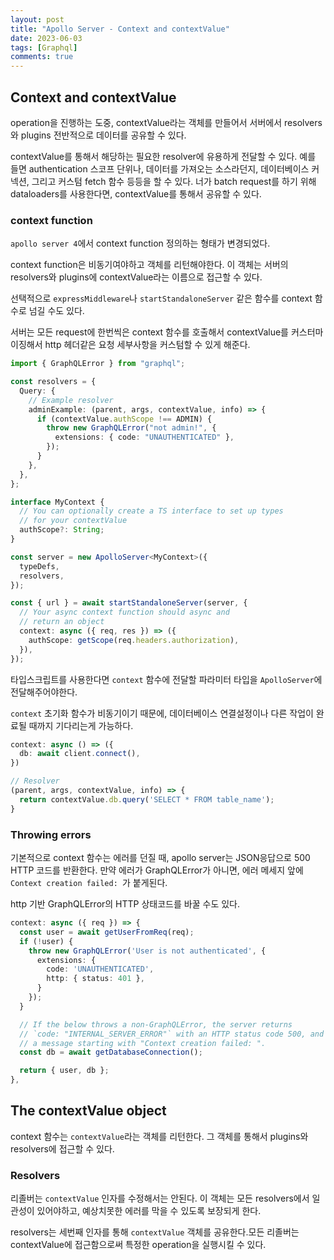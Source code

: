 ```yaml
---
layout: post
title: "Apollo Server - Context and contextValue"
date: 2023-06-03
tags: [Graphql]
comments: true
---
```


## Context and contextValue

operation을 진행하는 도중, contextValue라는 객체를 만들어서 서버에서 resolvers와 plugins 전반적으로 데이터를 공유할 수 있다.

contextValue를 통해서 해당하는 필요한 resolver에 유용하게 전달할 수 있다. 예를 들면 authentication 스코프 단위나, 데이터를 가져오는 소스라던지, 데이터베이스 커넥션, 그리고 커스텀 fetch 함수 등등을 할 수 있다. 너가 batch request를 하기 위해 dataloaders를 사용한다면, contextValue를 통해서 공유할 수 있다.

### context function

`apollo server 4`에서 context function 정의하는 형태가 변경되었다.

context function은 비동기여야하고 객체를 리턴해야한다. 이 객체는 서버의 resolvers와 plugins에 contextValue라는 이름으로 접근할 수 있다.

선택적으로 `expressMiddleware`나 `startStandaloneServer` 같은 함수를 context 함수로 넘길 수도 있다.

서버는 모든 request에 한번씩은 context 함수를 호출해서 contextValue를 커스터마이징해서 http 헤더같은 요청 세부사항을 커스텀할 수 있게 해준다.

```typescript
import { GraphQLError } from "graphql";

const resolvers = {
  Query: {
    // Example resolver
    adminExample: (parent, args, contextValue, info) => {
      if (contextValue.authScope !== ADMIN) {
        throw new GraphQLError("not admin!", {
          extensions: { code: "UNAUTHENTICATED" },
        });
      }
    },
  },
};

interface MyContext {
  // You can optionally create a TS interface to set up types
  // for your contextValue
  authScope?: String;
}

const server = new ApolloServer<MyContext>({
  typeDefs,
  resolvers,
});

const { url } = await startStandaloneServer(server, {
  // Your async context function should async and
  // return an object
  context: async ({ req, res }) => ({
    authScope: getScope(req.headers.authorization),
  }),
});
```

타입스크립트를 사용한다면 `context` 함수에 전달할 파라미터 타입을 `ApolloServer`에 전달해주어야한다.

`context` 초기화 함수가 비동기이기 때문에, 데이터베이스 연결설정이나 다른 작업이 완료될 때까지 기다리는게 가능하다.

```typescript
context: async () => ({
  db: await client.connect(),
})

// Resolver
(parent, args, contextValue, info) => {
  return contextValue.db.query('SELECT * FROM table_name');
}
```

### Throwing errors

기본적으로 context 함수는 에러를 던질 때, apollo server는 JSON응답으로 500 HTTP 코드를 반환한다. 만약 에러가 GraphQLError가 아니면, 에러 메세지 앞에 `Context creation failed: `가 붙게된다.

http 기반 GraphQLError의 HTTP 상태코드를 바꿀 수도 있다.

```typescript
context: async ({ req }) => {
  const user = await getUserFromReq(req);
  if (!user) {
    throw new GraphQLError('User is not authenticated', {
      extensions: {
        code: 'UNAUTHENTICATED',
        http: { status: 401 },
      }
    });
  }

  // If the below throws a non-GraphQLError, the server returns
  // `code: "INTERNAL_SERVER_ERROR"` with an HTTP status code 500, and
  // a message starting with "Context creation failed: ".
  const db = await getDatabaseConnection();

  return { user, db };
},
```

## The contextValue object

context 함수는 `contextValue`라는 객체를 리턴한다. 그 객체를 통해서 plugins와 resolvers에 접근할 수 있다.

### Resolvers

리졸버는 `contextValue` 인자를 수정해서는 안된다. 이 객체는 모든 resolvers에서 일관성이 있어야하고, 예상치못한 에러를 막을 수 있도록 보장되게 한다.

resolvers는 세번째 인자를 통해 `contextValue` 객체를 공유한다.모든 리졸버는 contextValue에 접근함으로써 특정한 operation을 실행시킬 수 있다.
